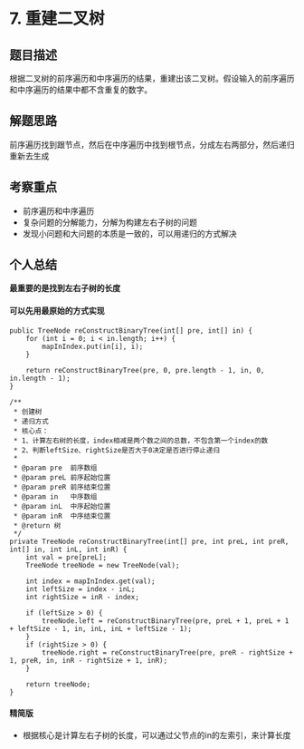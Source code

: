 # 7. 重建二叉树

## 题目描述

根据二叉树的前序遍历和中序遍历的结果，重建出该二叉树。假设输入的前序遍历和中序遍历的结果中都不含重复的数字。

## 解题思路

前序遍历找到跟节点，然后在中序遍历中找到根节点，分成左右两部分，然后递归重新去生成

## 考察重点

- 前序遍历和中序遍历
- 复杂问题的分解能力，分解为构建左右子树的问题
- 发现小问题和大问题的本质是一致的，可以用递归的方式解决

## 个人总结

**最重要的是找到左右子树的长度**

#### 可以先用最原始的方式实现

```
public TreeNode reConstructBinaryTree(int[] pre, int[] in) {
    for (int i = 0; i < in.length; i++) {
        mapInIndex.put(in[i], i);
    }

    return reConstructBinaryTree(pre, 0, pre.length - 1, in, 0, in.length - 1);
}

/**
 * 创建树
 * 递归方式
 * 核心点：
 * 1、计算左右树的长度，index相减是两个数之间的总数，不包含第一个index的数
 * 2、判断leftSize、rightSize是否大于0决定是否进行停止递归
 *
 * @param pre  前序数组
 * @param preL 前序起始位置
 * @param preR 前序结束位置
 * @param in   中序数组
 * @param inL  中序起始位置
 * @param inR  中序结束位置
 * @return 树
 */
private TreeNode reConstructBinaryTree(int[] pre, int preL, int preR, int[] in, int inL, int inR) {
    int val = pre[preL];
    TreeNode treeNode = new TreeNode(val);

    int index = mapInIndex.get(val);
    int leftSize = index - inL;
    int rightSize = inR - index;

    if (leftSize > 0) {
        treeNode.left = reConstructBinaryTree(pre, preL + 1, preL + 1 + leftSize - 1, in, inL, inL + leftSize - 1);
    }
    if (rightSize > 0) {
        treeNode.right = reConstructBinaryTree(pre, preR - rightSize + 1, preR, in, inR - rightSize + 1, inR);
    }

    return treeNode;
}
```

#### 精简版

- 根据核心是计算左右子树的长度，可以通过父节点的in的左索引，来计算长度




